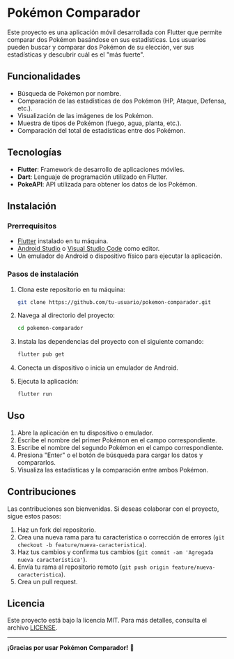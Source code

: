 # Pokémon Comparador

Este proyecto es una aplicación móvil desarrollada con Flutter que permite comparar dos Pokémon basándose en sus estadísticas. Los usuarios pueden buscar y comparar dos Pokémon de su elección, ver sus estadísticas y descubrir cuál es el "más fuerte".

## Funcionalidades

- Búsqueda de Pokémon por nombre.
- Comparación de las estadísticas de dos Pokémon (HP, Ataque, Defensa, etc.).
- Visualización de las imágenes de los Pokémon.
- Muestra de tipos de Pokémon (fuego, agua, planta, etc.).
- Comparación del total de estadísticas entre dos Pokémon.

## Tecnologías

- **Flutter**: Framework de desarrollo de aplicaciones móviles.
- **Dart**: Lenguaje de programación utilizado en Flutter.
- **PokeAPI**: API utilizada para obtener los datos de los Pokémon.

## Instalación

### Prerrequisitos

- [Flutter](https://flutter.dev/docs/get-started/install) instalado en tu máquina.
- [Android Studio](https://developer.android.com/studio) o [Visual Studio Code](https://code.visualstudio.com/) como editor.
- Un emulador de Android o dispositivo físico para ejecutar la aplicación.

### Pasos de instalación

1. Clona este repositorio en tu máquina:

    ```bash
    git clone https://github.com/tu-usuario/pokemon-comparador.git
    ```

2. Navega al directorio del proyecto:

    ```bash
    cd pokemon-comparador
    ```

3. Instala las dependencias del proyecto con el siguiente comando:

    ```bash
    flutter pub get
    ```

4. Conecta un dispositivo o inicia un emulador de Android.

5. Ejecuta la aplicación:

    ```bash
    flutter run
    ```

## Uso

1. Abre la aplicación en tu dispositivo o emulador.
2. Escribe el nombre del primer Pokémon en el campo correspondiente.
3. Escribe el nombre del segundo Pokémon en el campo correspondiente.
4. Presiona "Enter" o el botón de búsqueda para cargar los datos y compararlos.
5. Visualiza las estadísticas y la comparación entre ambos Pokémon.

## Contribuciones

Las contribuciones son bienvenidas. Si deseas colaborar con el proyecto, sigue estos pasos:

1. Haz un fork del repositorio.
2. Crea una nueva rama para tu característica o corrección de errores (`git checkout -b feature/nueva-caracteristica`).
3. Haz tus cambios y confirma tus cambios (`git commit -am 'Agregada nueva característica'`).
4. Envía tu rama al repositorio remoto (`git push origin feature/nueva-caracteristica`).
5. Crea un pull request.

## Licencia

Este proyecto está bajo la licencia MIT. Para más detalles, consulta el archivo [LICENSE](LICENSE).

---

**¡Gracias por usar Pokémon Comparador!** 🚀
